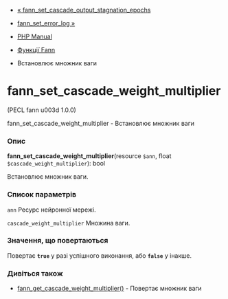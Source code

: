 - [«
fann_set_cascade_output_stagnation_epochs](function.fann-set-cascade-output-stagnation-epochs.md)
- [fann_set_error_log »](function.fann-set-error-log.md)

- [PHP Manual](index.md)
- [Функції Fann](ref.fann.md)
- Встановлює множник ваги

# fann_set_cascade_weight_multiplier

(PECL fann u003d 1.0.0)

fann_set_cascade_weight_multiplier - Встановлює множник ваги

### Опис

**fann_set_cascade_weight_multiplier**(resource `$ann`, float
`$cascade_weight_multiplier`): bool

Встановлює множник ваги.

### Список параметрів

`ann`
Ресурс нейронної мережі.

`cascade_weight_multiplier`
Множина ваги.

### Значення, що повертаються

Повертає **`true`** у разі успішного виконання, або **`false`** у
інакше.

### Дивіться також

- [fann_get_cascade_weight_multiplier()](function.fann-get-cascade-weight-multiplier.md) -
Повертає множник ваги
